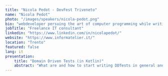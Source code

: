 ```yaml
---
title: "Nicola Pedot - DevFest Triveneto"
name: "Nicola Pedot"
photo: "/images/speakers/nicola-pedot.png"
bio: "webdeveloper persuing the art of computer programming while writing #Java, #CleanCode, #SpringFramework code and #VirtualAssistants with #Mindful."
jobTitle: "Freelance IT consultant"
linkedin: "https://www.linkedin.com/in/nicolapedot/"
website: "https://www.informatelier.it/"
location: "Trento"
featured: false
lang: it
presentation:
    title: "Domain Driven Tests (in Kotlin)"
    abstract: "What are and how to start writing DDTests in general and in Kotlin too."
---
```

